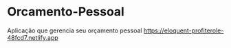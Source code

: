 # Orcamento-Pessoal
Aplicação que gerencia seu orçamento pessoal
https://eloquent-profiterole-48fcd7.netlify.app
